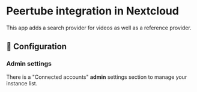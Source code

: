# Peertube integration in Nextcloud

This app adds a search provider for videos as well as a reference provider.

## 🔧 Configuration

### Admin settings

There is a "Connected accounts" **admin** settings section to manage your instance list.
